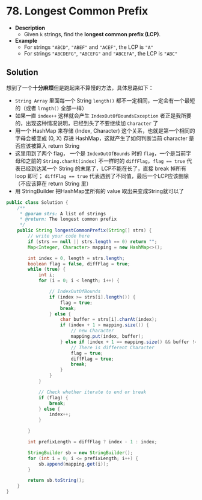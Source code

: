 # 78. Longest Common Prefix

- **Description**
    - Given `k` strings, find the **longest common prefix (LCP)**.
- **Example**
    - For strings `"ABCD"`, `"ABEF"` and `"ACEF"`, the LCP is `"A"`
    - For strings `"ABCDEFG"`, `"ABCEFG"` and `"ABCEFA"`, the LCP is `"ABC"`


## Solution

想到了一个**十分麻烦**但是跑起来不算慢的方法，具体思路如下：

- `String Array` 里面每一个 String `length()` 都不一定相同，一定会有一个最短的（或者 `lrngth()` 全部一样）
- 如果一直 `index++` 这样就会产生 `IndexOutOfBoundsException` 者正是我所要的，出现这种情况说明，已经到头了不要继续加 `Character` 了
- 用一个 HashMap 来存储 (Index, Character) 这个关系，也就是第一个相同的字母会被变成 (0, X) 存进 HashMap，这就产生了如何判断当前 character 是否应该被算入 return String
- 这里用到了两个 flag， 一个是 `IndexOutOfBounds` 时的 `flag`，一个是当前字母和之前的 `String.charAt(index)` 不一样时的 `diffFlag`，`flag == true` 代表已经到达某一个 String 的末尾了，LCP不能在长了，直接 break 掉所有 loop 即可； `diffFlag == true` 代表遇到了不同值，最后一个LCP应该删除（不应该算在 return String 里）
- 用 StringBuilder 把HashMap里所有的 value 取出来变成String就可以了




```java
public class Solution {
    /**
     * @param strs: A list of strings
     * @return: The longest common prefix
     */
    public String longestCommonPrefix(String[] strs) {
        // write your code here
        if (strs == null || strs.length == 0) return "";
        Map<Integer, Character> mapping = new HashMap<>();

        int index = 0, length = strs.length;
        boolean flag = false, diffFlag = true;
        while (true) {
            int i;
            for (i = 0; i < length; i++) {

                // IndexOutOfBounds
                if (index >= strs[i].length()) {
                    flag = true;
                    break;
                } else {
                    char buffer = strs[i].charAt(index);
                    if (index + 1 > mapping.size()) {
                        // new Character
                        mapping.put(index, buffer);
                    } else if (index + 1 == mapping.size() && buffer != mapping.get(index)) {
                        // There is different Character
                        flag = true;
                        diffFlag = true;
                        break;
                    }
                }
            }

            // Check whether iterate to end or break
            if (flag) {
                break;
            } else {
                index++;
            }

        }

        int prefixLength = diffFlag ? index - 1 : index;

        StringBuilder sb = new StringBuilder();
        for (int i = 0; i <= prefixLength; i++) {
            sb.append(mapping.get(i));
        }

        return sb.toString();
    }
}

```
